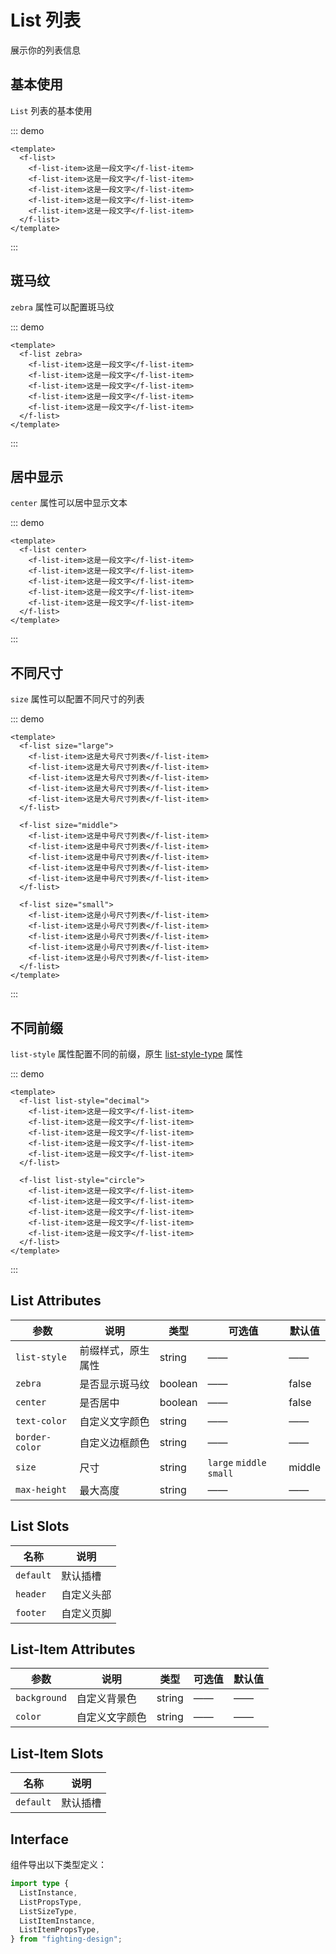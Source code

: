 # List 列表

展示你的列表信息

## 基本使用

`List` 列表的基本使用

::: demo

```vue
<template>
  <f-list>
    <f-list-item>这是一段文字</f-list-item>
    <f-list-item>这是一段文字</f-list-item>
    <f-list-item>这是一段文字</f-list-item>
    <f-list-item>这是一段文字</f-list-item>
    <f-list-item>这是一段文字</f-list-item>
  </f-list>
</template>
```

:::

## 斑马纹

`zebra` 属性可以配置斑马纹

::: demo

```vue
<template>
  <f-list zebra>
    <f-list-item>这是一段文字</f-list-item>
    <f-list-item>这是一段文字</f-list-item>
    <f-list-item>这是一段文字</f-list-item>
    <f-list-item>这是一段文字</f-list-item>
    <f-list-item>这是一段文字</f-list-item>
  </f-list>
</template>
```

:::

## 居中显示

`center` 属性可以居中显示文本

::: demo

```vue
<template>
  <f-list center>
    <f-list-item>这是一段文字</f-list-item>
    <f-list-item>这是一段文字</f-list-item>
    <f-list-item>这是一段文字</f-list-item>
    <f-list-item>这是一段文字</f-list-item>
    <f-list-item>这是一段文字</f-list-item>
  </f-list>
</template>
```

:::

## 不同尺寸

`size` 属性可以配置不同尺寸的列表

::: demo

```vue
<template>
  <f-list size="large">
    <f-list-item>这是大号尺寸列表</f-list-item>
    <f-list-item>这是大号尺寸列表</f-list-item>
    <f-list-item>这是大号尺寸列表</f-list-item>
    <f-list-item>这是大号尺寸列表</f-list-item>
    <f-list-item>这是大号尺寸列表</f-list-item>
  </f-list>

  <f-list size="middle">
    <f-list-item>这是中号尺寸列表</f-list-item>
    <f-list-item>这是中号尺寸列表</f-list-item>
    <f-list-item>这是中号尺寸列表</f-list-item>
    <f-list-item>这是中号尺寸列表</f-list-item>
    <f-list-item>这是中号尺寸列表</f-list-item>
  </f-list>

  <f-list size="small">
    <f-list-item>这是小号尺寸列表</f-list-item>
    <f-list-item>这是小号尺寸列表</f-list-item>
    <f-list-item>这是小号尺寸列表</f-list-item>
    <f-list-item>这是小号尺寸列表</f-list-item>
    <f-list-item>这是小号尺寸列表</f-list-item>
  </f-list>
</template>
```

:::

## 不同前缀

`list-style` 属性配置不同的前缀，原生 [list-style-type](https://developer.mozilla.org/zh-CN/docs/Web/CSS/list-style-type) 属性

::: demo

```vue
<template>
  <f-list list-style="decimal">
    <f-list-item>这是一段文字</f-list-item>
    <f-list-item>这是一段文字</f-list-item>
    <f-list-item>这是一段文字</f-list-item>
    <f-list-item>这是一段文字</f-list-item>
    <f-list-item>这是一段文字</f-list-item>
  </f-list>

  <f-list list-style="circle">
    <f-list-item>这是一段文字</f-list-item>
    <f-list-item>这是一段文字</f-list-item>
    <f-list-item>这是一段文字</f-list-item>
    <f-list-item>这是一段文字</f-list-item>
    <f-list-item>这是一段文字</f-list-item>
  </f-list>
</template>
```

:::

## List Attributes

| 参数           | 说明               | 类型    | 可选值                   | 默认值 |
| -------------- | ------------------ | ------- | ------------------------ | ------ |
| `list-style`   | 前缀样式，原生属性 | string  | ——                       | ——     |
| `zebra`        | 是否显示斑马纹     | boolean | ——                       | false  |
| `center`       | 是否居中           | boolean | ——                       | false  |
| `text-color`   | 自定义文字颜色     | string  | ——                       | ——     |
| `border-color` | 自定义边框颜色     | string  | ——                       | ——     |
| `size`         | 尺寸               | string  | `large` `middle` `small` | middle |
| `max-height`   | 最大高度           | string  | ——                       | ——     |

## List Slots

| 名称      | 说明       |
| --------- | ---------- |
| `default` | 默认插槽   |
| `header`  | 自定义头部 |
| `footer`  | 自定义页脚 |

## List-Item Attributes

| 参数         | 说明           | 类型   | 可选值 | 默认值 |
| ------------ | -------------- | ------ | ------ | ------ |
| `background` | 自定义背景色   | string | ——     | ——     |
| `color`      | 自定义文字颜色 | string | ——     | ——     |

## List-Item Slots

| 名称      | 说明     |
| --------- | -------- |
| `default` | 默认插槽 |

## Interface

组件导出以下类型定义：

```ts
import type {
  ListInstance,
  ListPropsType,
  ListSizeType,
  ListItemInstance,
  ListItemPropsType,
} from "fighting-design";
```

